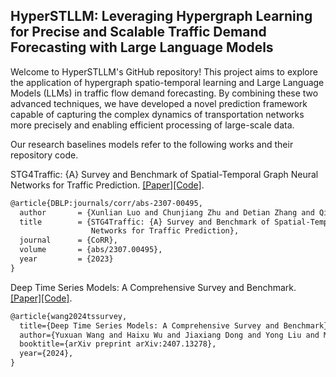## HyperSTLLM: Leveraging Hypergraph Learning for Precise and Scalable Traffic Demand Forecasting with Large Language Models

Welcome to HyperSTLLM's GitHub repository! This project aims to explore the application of hypergraph spatio-temporal learning and Large Language Models (LLMs) in traffic flow demand forecasting. By combining these two advanced techniques, we have developed a novel prediction framework capable of capturing the complex dynamics of transportation networks more precisely and enabling efficient processing of large-scale data.





Our research baselines models refer to the following works and their repository code.


STG4Traffic: {A} Survey and Benchmark of Spatial-Temporal Graph Neural Networks for Traffic Prediction. [[Paper]](https://arxiv.org/abs/2307.00495)[[Code]](https://github.com/trainingl/STG4Traffic?utm_source=catalyzex.com).
```tex
@article{DBLP:journals/corr/abs-2307-00495,
  author       = {Xunlian Luo and Chunjiang Zhu and Detian Zhang and Qing Li},
  title        = {STG4Traffic: {A} Survey and Benchmark of Spatial-Temporal Graph Neural
                  Networks for Traffic Prediction},
  journal      = {CoRR},
  volume       = {abs/2307.00495},
  year         = {2023}
}
```

Deep Time Series Models: A Comprehensive Survey and Benchmark. [[Paper]](https://arxiv.org/abs/2407.13278)[[Code]](https://github.com/thuml/Time-Series-Library).
```tex
@article{wang2024tssurvey,
  title={Deep Time Series Models: A Comprehensive Survey and Benchmark},
  author={Yuxuan Wang and Haixu Wu and Jiaxiang Dong and Yong Liu and Mingsheng Long and Jianmin Wang},
  booktitle={arXiv preprint arXiv:2407.13278},
  year={2024},
}

```
